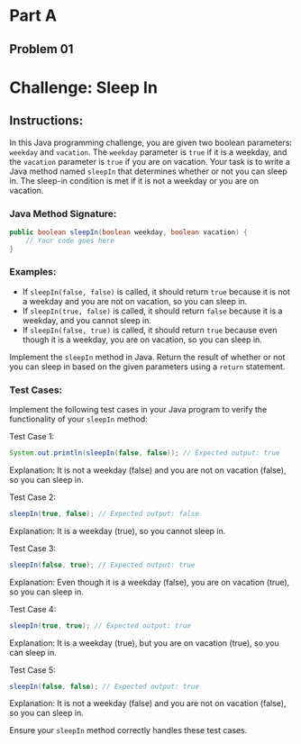 # Part A

## Problem 01

# Challenge: Sleep In

## Instructions:

In this Java programming challenge, you are given two boolean parameters: `weekday` and `vacation`. The `weekday` parameter is `true` if it is a weekday, and the `vacation` parameter is `true` if you are on vacation. Your task is to write a Java method named `sleepIn` that determines whether or not you can sleep in. The sleep-in condition is met if it is not a weekday or you are on vacation.

### Java Method Signature:

```java
public boolean sleepIn(boolean weekday, boolean vacation) {
    // Your code goes here
}
```

### Examples:

- If `sleepIn(false, false)` is called, it should return `true` because it is not a weekday and you are not on vacation, so you can sleep in.
- If `sleepIn(true, false)` is called, it should return `false` because it is a weekday, and you cannot sleep in.
- If `sleepIn(false, true)` is called, it should return `true` because even though it is a weekday, you are on vacation, so you can sleep in.

Implement the `sleepIn` method in Java. Return the result of whether or not you can sleep in based on the given parameters using a `return` statement.

### Test Cases:

Implement the following test cases in your Java program to verify the functionality of your `sleepIn` method:

Test Case 1:

```java
System.out.println(sleepIn(false, false)); // Expected output: true
```

Explanation: It is not a weekday (false) and you are not on vacation (false), so you can sleep in.

Test Case 2:

```java
sleepIn(true, false); // Expected output: false
```

Explanation: It is a weekday (true), so you cannot sleep in.

Test Case 3:

```java
sleepIn(false, true); // Expected output: true
```

Explanation: Even though it is a weekday (false), you are on vacation (true), so you can sleep in.

Test Case 4:

```java
sleepIn(true, true); // Expected output: true
```

Explanation: It is a weekday (true), but you are on vacation (true), so you can sleep in.

Test Case 5:

```java
sleepIn(false, false); // Expected output: true
```

Explanation: It is not a weekday (false) and you are not on vacation (false), so you can sleep in.

Ensure your `sleepIn` method correctly handles these test cases.